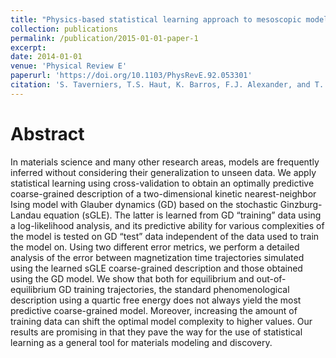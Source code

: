 ```yaml
---
title: "Physics-based statistical learning approach to mesoscopic model selection"
collection: publications
permalink: /publication/2015-01-01-paper-1
excerpt:
date: 2014-01-01
venue: 'Physical Review E'
paperurl: 'https://doi.org/10.1103/PhysRevE.92.053301'
citation: 'S. Taverniers, T.S. Haut, K. Barros, F.J. Alexander, and T. Lookman. Physics-based statistical learning approach to mesoscopic model selection. <i>Phys. Rev. E</i> 92, 053301 (2015).'
---
```


Abstract
======

In materials science and many other research areas, models are frequently inferred without considering their generalization to unseen data. We apply statistical learning using cross-validation to obtain an optimally predictive coarse-grained description of a two-dimensional kinetic nearest-neighbor Ising model with Glauber dynamics (GD) based on the stochastic Ginzburg-Landau equation (sGLE). The latter is learned from GD “training” data using a log-likelihood analysis, and its predictive ability for various complexities of the model is tested on GD “test” data independent of the data used to train the model on. Using two different error metrics, we perform a detailed analysis of the error between magnetization time trajectories simulated using the learned sGLE coarse-grained description and those obtained using the GD model. We show that both for equilibrium and out-of-equilibrium GD training trajectories, the standard phenomenological description using a quartic free energy does not always yield the most predictive coarse-grained model. Moreover, increasing the amount of training data can shift the optimal model complexity to higher values. Our results are promising in that they pave the way for the use of statistical learning as a general tool for materials modeling and discovery.


